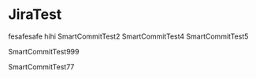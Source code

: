 # JiraTest


fesafesafe
hihi
SmartCommitTest2
SmartCommitTest4
SmartCommitTest5

SmartCommitTest999

SmartCommitTest77
